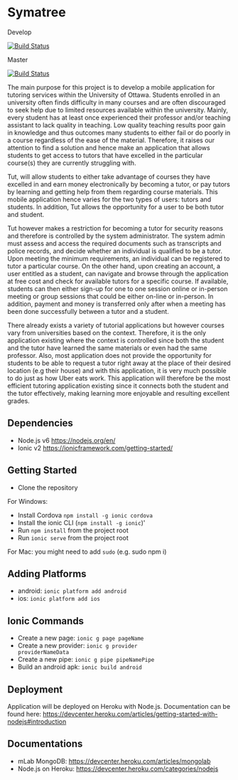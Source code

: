 # Symatree
Develop

[![Build Status](https://travis-ci.com/almawhoob/theaters.svg?token=h6gyABY5M2Co4eo1tVpC&branch=develop)](https://travis-ci.com/almawhoob/theaters)

Master

[![Build Status](https://travis-ci.com/almawhoob/theaters.svg?token=h6gyABY5M2Co4eo1tVpC&branch=master)](https://travis-ci.com/almawhoob/theaters)

The main purpose for this project is to develop a mobile application for tutoring services within the University of Ottawa. Students enrolled in an university often finds difficulty in many courses and are often discouraged to seek help due to limited resources available within the university. Mainly, every student has at least once experienced their professor and/or teaching assistant to lack quality in teaching. Low quality teaching results poor gain in knowledge and thus outcomes many students to either fail or do poorly in a course regardless of the ease of the material. Therefore, it raises our attention to find a solution and hence make an application that allows students to get access to tutors that have excelled in the particular course(s) they are currently struggling with.

Tut, will allow students to either take advantage of courses they have excelled in and earn money electronically by becoming a tutor, or pay tutors by learning and getting help from them regarding course materials. This mobile application hence varies for the two types of users: tutors and students. In addition, Tut allows the opportunity for a user to be both tutor and student.  

Tut however makes a restriction for becoming a tutor for security reasons and therefore is controlled by the system administrator. The system admin must assess and access the required documents such as transcripts and police records, and decide whether an individual is qualified to be a tutor. Upon meeting the minimum requirements, an individual can be registered to tutor a particular course. On the other hand, upon creating an account, a user entitled as a student, can navigate and browse through the application at free cost and check for available tutors for a specific course. If available, students can then either sign-up for one to one session online or in-person meeting or group sessions that could be either on-line or in-person. In addition, payment and money is transferred only after when a meeting has been done successfully between a tutor and a student.

There already exists a variety of tutorial applications but however courses vary from universities based on the context. Therefore, it is the only application existing where the context is controlled since both the student and the tutor have learned the same materials or even had the same professor. Also, most application does not provide the opportunity for students to be able to request a tutor right away at the place of their desired location (e.g their house) and with this application, it is very much possible to do just as how Uber eats work. This application will therefore be the most efficient tutoring application existing since it connects both the student and the tutor effectively, making learning more enjoyable and resulting excellent grades.

## Dependencies
- Node.js v6 https://nodejs.org/en/
- Ionic v2 https://ionicframework.com/getting-started/

## Getting Started
- Clone the repository

For Windows:
- Install Cordova  <code>npm install -g ionic cordova</code>
- Install the ionic CLI (<code>npm install -g ionic</code>)'
- Run <code>npm install</code> from the project root
- Run <code>ionic serve</code> from the project root

For Mac: you might need to add <code>sudo</code> (e.g. sudo npm i)


## Adding Platforms
- android: <code>ionic platform add android</code>
- ios: <code>ionic platform add ios</code>

## Ionic Commands
- Create a new page: <code>ionic g page pageName</code>
- Create a new provider: <code>ionic g provider providerNameData</code>
- Create a new pipe: <code>ionic g pipe pipeNamePipe</code>
- Build an android apk: <code>ionic build android</code>

## Deployment
Application will be deployed on Heroku with Node.js. Documentation can be found here: https://devcenter.heroku.com/articles/getting-started-with-nodejs#introduction

## Documentations
- mLab MongoDB: https://devcenter.heroku.com/articles/mongolab
- Node.js on Heroku: https://devcenter.heroku.com/categories/nodejs
